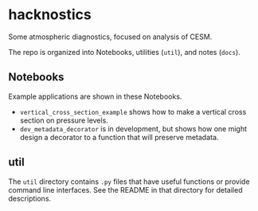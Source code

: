 # hacknostics

Some atmospheric diagnostics, focused on analysis of CESM.

The repo is organized into Notebooks, utilities (`util`), and notes (`docs`). 

## Notebooks

Example applications are shown in these Notebooks.

- `vertical_cross_section_example` shows how to make a vertical cross section on pressure levels.
- `dev_metadata_decorator` is in development, but shows how one might design a decorator to a function that will preserve metadata.

## util

The `util` directory contains `.py` files that have useful functions or provide command line interfaces. See the README in that directory for detailed descriptions.


